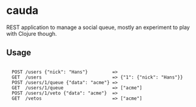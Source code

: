# cauda

REST application to manage a social queue, mostly an experiment to play with Clojure though.


## Usage

<code>
  POST /users {"nick": "Hans"}         =>
  GET  /users                          => {"1": {"nick": "Hans"}}
  POST /users/1/queue {"data": "acme"} =>
  GET  /users/1/queue                  => ["acme"]
  POST /users/1/veto {"data": "acme"}  =>
  GET  /vetos                          => ["acme"]
</code>
